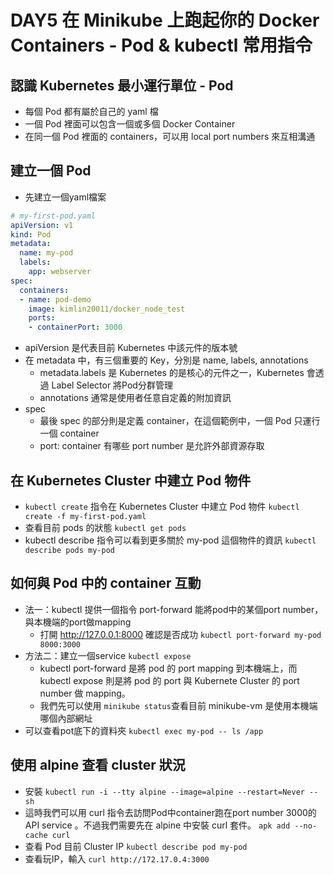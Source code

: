 # DAY5  在 Minikube 上跑起你的 Docker Containers - Pod & kubectl 常用指令

## 認識 Kubernetes 最小運行單位 - Pod
* 每個 Pod 都有屬於自己的 yaml 檔
* 一個 Pod 裡面可以包含一個或多個 Docker Container
* 在同一個 Pod 裡面的 containers，可以用 local port numbers 來互相溝通

## 建立一個 Pod
* 先建立一個yaml檔案
```yaml
# my-first-pod.yaml
apiVersion: v1
kind: Pod
metadata:
  name: my-pod
  labels:
    app: webserver
spec:
  containers:
  - name: pod-demo
    image: kimlin20011/docker_node_test
    ports:
    - containerPort: 3000
```
* apiVersion 是代表目前 Kubernetes 中該元件的版本號
* 在 metadata 中，有三個重要的 Key，分別是 name, labels, annotations
    * metadata.labels 是 Kubernetes 的是核心的元件之一，Kubernetes 會透過 Label Selector 將Pod分群管理
    * annotations 通常是使用者任意自定義的附加資訊
* spec
    * 最後 spec 的部分則是定義 container，在這個範例中，一個 Pod 只運行一個 container
    * port: container 有哪些 port number 是允許外部資源存取

## 在 Kubernetes Cluster 中建立 Pod 物件
* `kubectl create` 指令在 Kubernetes Cluster 中建立 Pod 物件
`kubectl create -f my-first-pod.yaml`
* 查看目前 pods 的狀態
`kubectl get pods`
* kubectl describe 指令可以看到更多關於 my-pod 這個物件的資訊
`kubectl describe pods my-pod`

## 如何與 Pod 中的 container 互動
* 法一：kubectl 提供一個指令 port-forward 能將pod中的某個port number，與本機端的port做mapping
    * 打開  http://127.0.0.1:8000  確認是否成功
`kubectl port-forward my-pod 8000:3000`
* 方法二：建立一個service `kubectl expose `
    * kubectl port-forward 是將 pod 的 port mapping 到本機端上，而 kubectl expose 則是將 pod 的 port 與 Kubernete Cluster 的 port number 做 mapping。
    * 我們先可以使用 `minikube status`查看目前 minikube-vm 是使用本機端哪個內部網址
* 可以查看pot底下的資料夾
`kubectl exec my-pod -- ls /app`

## 使用 alpine 查看 cluster 狀況
* 安裝
`kubectl run -i --tty alpine --image=alpine --restart=Never -- sh`
* 這時我們可以用 curl 指令去訪問Pod中container跑在port number 3000的API service 。不過我們需要先在 alpine 中安裝 curl 套件。
`apk add --no-cache curl`
* 查看 Pod 目前 Cluster IP
`kubectl describe pod my-pod`
* 查看玩IP，輸入
`curl http://172.17.0.4:3000`